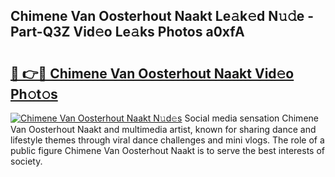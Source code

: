 ## Chimene Van Oosterhout Naakt Le𝚊k𝚎d N𝚞𝚍e - Part-Q3Z Vid𝚎o Le𝚊ks Photos a0xfA

# <h2><a href="http://fb2lh8.evod.top/?m=Chimene+Van+Oosterhout+Naakt">🔗 👉🔴 Chimene Van Oosterhout Naakt Vid𝚎o Ph𝚘t𝚘s</a></h2>

[![Chimene Van Oosterhout Naakt N𝚞d𝚎s](https://i.imgur.com/8V9OHl7.gif)](http://fb2lh8.evod.top/?m=Chimene+Van+Oosterhout+Naakt)
Social media sensation Chimene Van Oosterhout Naakt and multimedia artist, known for sharing dance and lifestyle themes through viral dance challenges and mini vlogs. The role of a public figure Chimene Van Oosterhout Naakt is to serve the best interests of society. 
